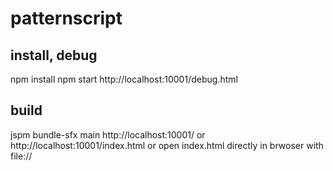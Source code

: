 # patternscript

## install, debug
npm install
npm start
http://localhost:10001/debug.html

## build
jspm bundle-sfx main
http://localhost:10001/ or http://localhost:10001/index.html or open index.html directly in brwoser with file://
